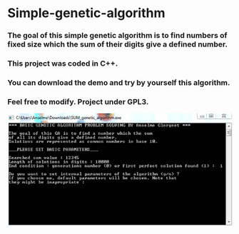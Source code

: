 # Simple-genetic-algorithm

### The goal of this simple genetic algorithm is to find numbers of fixed size which the sum of their digits give a defined number.
### This project was coded in C++.
### You can download the demo and try by yourself this algorithm.
### Feel free to modify. Project under GPL3.

<img src="https://github.com/AnselmeClergeot/Simple-genetic-algorithm/blob/master/github_pictures/app.PNG"></img>
